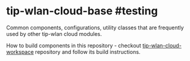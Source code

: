 # tip-wlan-cloud-base #testing
Common components, configurations, utility classes that are frequently used by other tip-wlan cloud modules.

How to build components in this repository - checkout [tip-wlan-cloud-workspace](https://github.com/Telecominfraproject/tip-wlan-cloud-workspace) repository and follow its build instructions.
